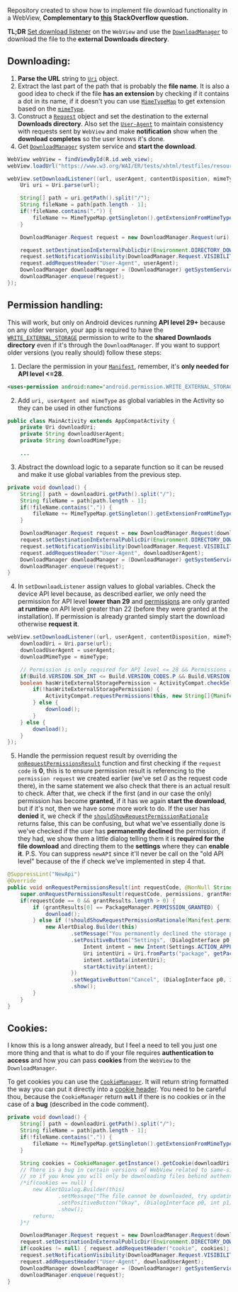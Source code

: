 Repository created to show how to implement file download functionality in a WebView, **Complementary to [this](https://stackoverflow.com/questions/76820498/download-file-inside-webview-from-android-13) StackOverflow question.**

**TL;DR** [Set download listener][1] on the `WebView` and use the [`DownloadManager`][2] to download the file to the **external Downloads directory**.

## Downloading:

1. **Parse the URL** string to [`Uri`][3] object.
2. Extract the last part of the path that is probably the **file name**. It is also a good idea to check if the file **has an extension** by checking if it contains a dot in its name, if it doesn't you can use [`MimeTypeMap`][4] to get extension based on the [`mimeType`][5].
3. Construct a [`Request`][6] object and set the destination to the external **Downloads directory**. Also set the [`User-Agent`][7] to maintain consistency with requests sent by `WebView` and make **notification** show when the **download completes** so the user knows it's done. 
4. Get [`DownloadManager`][2] system service and **start the download**.

```java
WebView webView = findViewById(R.id.web_view);
webView.loadUrl("https://www.w3.org/WAI/ER/tests/xhtml/testfiles/resources/pdf/dummy.pdf");

webView.setDownloadListener((url, userAgent, contentDisposition, mimeType, contentLength) -> {
    Uri uri = Uri.parse(url);

    String[] path = uri.getPath().split("/");
    String fileName = path[path.length - 1];
    if(!fileName.contains(".")) {
        fileName += MimeTypeMap.getSingleton().getExtensionFromMimeType(mimeType);
    }

    DownloadManager.Request request = new DownloadManager.Request(uri);

    request.setDestinationInExternalPublicDir(Environment.DIRECTORY_DOWNLOADS, fileName);
    request.setNotificationVisibility(DownloadManager.Request.VISIBILITY_VISIBLE_NOTIFY_COMPLETED)
    request.addRequestHeader("User-Agent", userAgent);
    DownloadManager downloadManager = (DownloadManager) getSystemService(DOWNLOAD_SERVICE);
    downloadManager.enqueue(request);
});
```

## Permission handling:

This will work, but only on Android devices running **API level 29+** because on any older version, your app is required to have the [`WRITE_EXTERNAL_STORAGE`][8] permission to write to the **shared Downlaods directory** even if it's through the `DownloadManager`. If you want to support older versions (you really should) follow these steps:

1. Declare the permission in your [`Manifest`][9], remember, it's **only needed for API level <=28**.
```xml
<uses-permission android:name="android.permission.WRITE_EXTERNAL_STORAGE" android:maxSdkVersion="28" />
```

2. Add `uri, userAgent and mimeType` as global variables in the Activity so they can be used in other functions
```java
public class MainActivity extends AppCompatActivity {
    private Uri downloadUri;
    private String downloadUserAgent;
    private String downloadMimeType;

    ...
```

3. Abstract the download logic to a separate function so it can be reused and make it use global variables from the previous step.
```java
private void download() {
    String[] path = downloadUri.getPath().split("/");
    String fileName = path[path.length - 1];
    if(!fileName.contains(".")) {
        fileName += MimeTypeMap.getSingleton().getExtensionFromMimeType(downloadMimeType);
    }

    DownloadManager.Request request = new DownloadManager.Request(downloadUri);
    request.setDestinationInExternalPublicDir(Environment.DIRECTORY_DOWNLOADS, fileName);
    request.setNotificationVisibility(DownloadManager.Request.VISIBILITY_VISIBLE_NOTIFY_COMPLETED);
    request.addRequestHeader("User-Agent", downloadUserAgent);
    DownloadManager downloadManager = (DownloadManager) getSystemService(DOWNLOAD_SERVICE);
    downloadManager.enqueue(request);
}
```

4. In `setDownloadListener` assign values to global variables. Check the device API level because, as described earlier, we only need the permission for API level **lower than 29** and [permissions][10] are only granted **at runtime** on API level greater than 22 (before they were granted at the installation). If permission is already granted simply start the download otherwise **request it**.
```java
webView.setDownloadListener((url, userAgent, contentDisposition, mimeType, contentLength) -> {
    downloadUri = Uri.parse(url);
    downloadUserAgent = userAgent;
    downloadMimeType = mimeType;

    // Permission is only required for API level <= 28 && Permissions are granted at runtime only for API level 23 and above
    if(Build.VERSION.SDK_INT <= Build.VERSION_CODES.P && Build.VERSION.SDK_INT >= Build.VERSION_CODES.M) {
    boolean hasWriteExternalStoragePermission = ActivityCompat.checkSelfPermission(this, Manifest.permission.WRITE_EXTERNAL_STORAGE) == PackageManager.PERMISSION_GRANTED;
        if(!hasWriteExternalStoragePermission) {
            ActivityCompat.requestPermissions(this, new String[]{Manifest.permission.WRITE_EXTERNAL_STORAGE}, 0);
        } else {
            download();
        }
    } else {
        download();
    }
});
```

5. Handle the permission request result by overriding the [`onRequestPermissionsResult`][11] function and first checking if the `request code` is **0**, this is to ensure permission result is referencing to the `permission request` we created earlier (we've set *0* as the request code there), in the same statement we also check that there is an actual result to check. After that, we check if the first (and in our case the only) permission has become **granted**, if it has we again **start the download**, but if it's not, then we have some more work to do. If the user has **denied** it, we check if the [`shouldShowRequestPermissionRationale`][12] returns false, this can be confusing, but what we've essentially done is we've checked if the user has **permanently declined** the permission, if they had, we show them a little dialog telling them it is **required for the file download** and directing them to the **settings** where they can **enable it**. P.S. You can suppress `newAPI` since it'll never be call on the "old API level" because of the if check we've implemented in step 4 that.
```java
@SuppressLint("NewApi")
@Override
public void onRequestPermissionsResult(int requestCode, @NonNull String[] permissions, @NonNull int[] grantResults) {
    super.onRequestPermissionsResult(requestCode, permissions, grantResults);
    if(requestCode == 0 && grantResults.length > 0) {
        if (grantResults[0] == PackageManager.PERMISSION_GRANTED) {
            download();
        } else if (!shouldShowRequestPermissionRationale(Manifest.permission.WRITE_EXTERNAL_STORAGE)) {
            new AlertDialog.Builder(this)
                    .setMessage("You permanently declined the storage permission witch is required to download this file. If you want to download it go to the settings and allow the storage permission.")
                    .setPositiveButton("Settings", (DialogInterface p0, int p1) -> {
                        Intent intent = new Intent(Settings.ACTION_APPLICATION_DETAILS_SETTINGS);
                        Uri intentUri = Uri.fromParts("package", getPackageName(), null);
                        intent.setData(intentUri);
                        startActivity(intent);
                    })
                    .setNegativeButton("Cancel", (DialogInterface p0, int p1) -> {})
                    .show();
        }
    }
}
```

## Cookies:

I know this is a long answer already, but I feel a need to tell you just one more thing and that is what to do if your file requires **authentication to access** and how you can pass **cookies** from the `WebView` to the `DownloadManager`.

To get cookies you can use the [`CookieManager`][13]. It will return string formatted the way you can put it directly into a [cookie header][14]. You need to be careful thou, because the `CookieManager` return **`null`** if there is no cookies or in the case of a **bug** (described in the code comment).
```java
private void download() {
    String[] path = downloadUri.getPath().split("/");
    String fileName = path[path.length - 1];
    if(!fileName.contains(".")) {
        fileName += MimeTypeMap.getSingleton().getExtensionFromMimeType(downloadMimeType);
    }

    String cookies = CookieManager.getInstance().getCookie(downloadUri.toString());
    // There is a bug in certain versions of WebView related to same-site cookies not being returned by the CookieManager
    // so if you know you will only be downloading files behind authentication you should here probably display a dialog saying the file cannot be downloaded and request the user to update there WebView
    /*if(cookies == null) {
        new AlertDialog.Builder(this)
                .setMessage("The file cannot be downloaded, try updating your WebView.")
                .setPositiveButton("Okay", (DialogInterface p0, int p1) -> {})
                .show();
        return;
    }*/

    DownloadManager.Request request = new DownloadManager.Request(downloadUri);
    request.setDestinationInExternalPublicDir(Environment.DIRECTORY_DOWNLOADS, fileName);
    if(cookies != null) { request.addRequestHeader("cookie", cookies); }
    request.setNotificationVisibility(DownloadManager.Request.VISIBILITY_VISIBLE_NOTIFY_COMPLETED);
    request.addRequestHeader("User-Agent", downloadUserAgent);
    DownloadManager downloadManager = (DownloadManager) getSystemService(DOWNLOAD_SERVICE);
    downloadManager.enqueue(request);
}
```


  [1]: https://developer.android.com/reference/android/webkit/WebView#setDownloadListener(android.webkit.DownloadListener)
  [2]: https://developer.android.com/reference/android/app/DownloadManager
  [3]: https://developer.android.com/reference/android/net/Uri
  [4]: https://developer.android.com/reference/android/webkit/MimeTypeMap
  [5]: https://developer.mozilla.org/en-US/docs/Web/HTTP/Basics_of_HTTP/MIME_types
  [6]: https://developer.android.com/reference/android/app/DownloadManager.Request
  [7]: https://developer.mozilla.org/en-US/docs/Web/HTTP/Headers/User-Agent
  [8]: https://developer.android.com/reference/android/Manifest.permission#WRITE_EXTERNAL_STORAGE
  [9]: https://developer.android.com/guide/topics/manifest/manifest-intro
  [10]: https://developer.android.com/training/permissions/requesting
  [11]: https://developer.android.com/reference/androidx/core/app/ActivityCompat.OnRequestPermissionsResultCallback
  [12]: https://developer.android.com/reference/androidx/core/app/ActivityCompat#shouldShowRequestPermissionRationale(android.app.Activity,java.lang.String)
  [13]: https://developer.android.com/reference/android/webkit/CookieManager
  [14]: https://developer.mozilla.org/en-US/docs/Web/HTTP/Headers/Cookie
  
